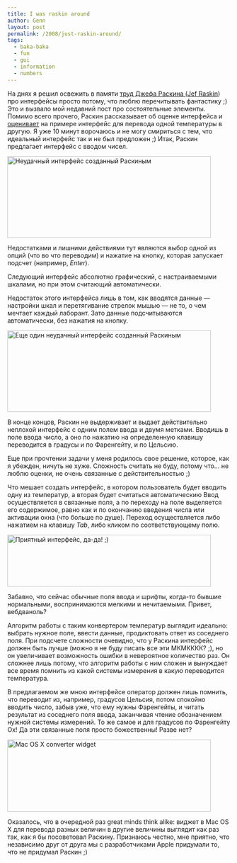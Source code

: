 ```yaml
---
title: I was raskin around
author: Genn
layout: post
permalink: /2008/just-raskin-around/
tags:
  - baka-baka
  - fun
  - gui
  - information
  - numbers
---
```

На днях я решил освежить в памяти [труд Джефа Раскина (][1][Jef Raskin][2]) про интерфейсы просто потому, что люблю перечитывать фантастику ;) Это и вызвало мой недавний пост про состоятельные элементы. Помимо всего прочего, Раскин рассказывает об оценке интерфейса и [оценивает][3] на примере интерфейс для перевода одной температуры в другую. Я уже 10 минут ворочаюсь и не могу смириться с тем, что идеальный интерфейс так и не был предложен ;) Итак, Раскин предлагает интерфейс с вводом чисел.

<img src='http://mega.genn.org/=^_^=/uploads/2008/08/r1.png' alt='Неудачный интерфейс созданный Раскиным'  width="460" height="184" />  
<!--more-->

  
Недостатками и лишними действиями тут являются выбор одной из опций (что во что переводим) и нажатие на кнопку, которая запускает подсчет (например, *Enter*).

Следующий интерфейс абсолютно графический, с настраиваемыми шкалами, но при этом считающий автоматически.

Недостаток этого интерфейса лишь в том, как вводятся данные — настройки шкал и перетягивание стрелок мышью — не то, о чем мечтает каждый лаборант. Зато данные подсчитываются автоматически, без нажатия на кнопку.

<img src='http://mega.genn.org/=^_^=/uploads/2008/08/r2.png' alt='Еще один неудачный интерфейс созданный Раскиным'  width="460" height="184" />

В конце концов, Раскин не выдерживает и выдает действительно неплохой интерфейс с одним полем ввода и двумя метками. Вводишь в поле ввода число, а оно по нажатию на определенную клавишу переводится в градусы и по Фаренгейту, и по Цельсию.

Еще при прочтении задачи у меня родилось свое решение, которое, как я убежден, ничуть не хуже. Сложность считать не буду, потому что… не люблю оценки, не очень связанные с действительностью ;)

Что мешает создать интерфейс, в котором пользователь будет вводить одну из температур, а вторая будет считаться автоматическию Ввод осуществляется в связанные поля, а по переходу на поле выделяется его содержимое, равно как и по окончанию введения числа или активации окна (что больше по душе). Переход осуществляется либо нажатием на клавишу *Tab*, либо кликом по соответствующему полю. 

<img src='http://mega.genn.org/=^_^=/uploads/2008/08/iamcool.png' alt='Приятный интерфейс, да-да! ;)'  width="460" height="117" />

<p class="imgdesc">
  Забавно, что сейчас обычные поля ввода и шрифты, когда-то бывшие нормальными, воспринимаются мелкими и нечитаемыми. Привет, вебдваноль?
</p>

Алгоритм работы с таким конвертером температур выглядит идеально: выбрать нужное поле, ввести данные, продиктовать ответ из соседнего поля. При подсчете сложности очевидно, что у Раскина интерфейс должен быть лучше (можно я не буду писать все эти МКМКККК? ;), но он увеличивает возможность ошибки в невероятное количество раз. Он сложнее лишь потому, что алгоритм работы с ним сложен и вынуждает все время помнить из какой системы измерения в какую переводится температура.

В предлагаемом же мною интерфейсе оператор должен лишь помнить, что переводит из, например, градусов Цельсия, потом спокойно вводить число, забыв уже, что ему нужны Фаренгейты, и читать результат из соседнего поля ввода, заканчивая чтение обозначением нужной системы измерений. То же самое и для градусов по Фаренгейту Ох! Да эти связанные поля просто божественны! Разве нет?

<img src="http://mega.genn.org/=^_^=/uploads/2008/08/widget.jpg" alt="Mac OS X converter widget" width="460" height="163" />

Оказалось, что в очередной раз great minds think alike: виджет в Mac OS X для перевода разных величин в другие величины выглядит как раз так, как я бы посоветовал Раскину. Признаюсь честно, мне приятно, что независимо друг от друга мы с разработчиками Apple придумали то, что не придумал Раскин ;)

 [1]: http://raskin-interface.narod.ru/
 [2]: http://en.wikipedia.org/wiki/Jef_Raskin
 [3]: http://raskin-interface.narod.ru/interface/chapter4.htm#s4.2